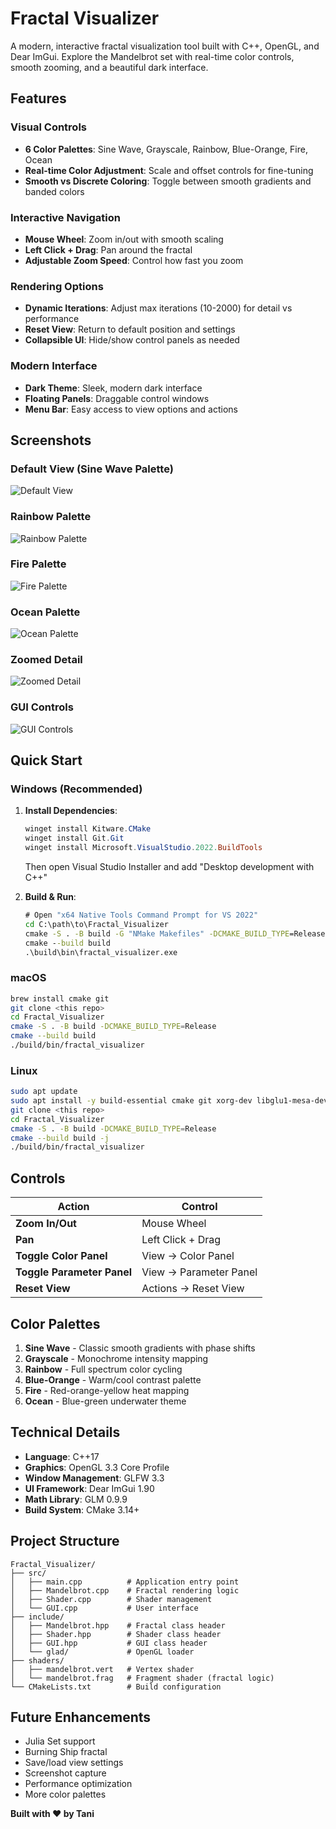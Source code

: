 # Fractal Visualizer

A modern, interactive fractal visualization tool built with C++, OpenGL, and Dear ImGui. Explore the Mandelbrot set with real-time color controls, smooth zooming, and a beautiful dark interface.

## Features

### **Visual Controls**
- **6 Color Palettes**: Sine Wave, Grayscale, Rainbow, Blue-Orange, Fire, Ocean
- **Real-time Color Adjustment**: Scale and offset controls for fine-tuning
- **Smooth vs Discrete Coloring**: Toggle between smooth gradients and banded colors

### **Interactive Navigation**
- **Mouse Wheel**: Zoom in/out with smooth scaling
- **Left Click + Drag**: Pan around the fractal
- **Adjustable Zoom Speed**: Control how fast you zoom

### **Rendering Options**
- **Dynamic Iterations**: Adjust max iterations (10-2000) for detail vs performance
- **Reset View**: Return to default position and settings
- **Collapsible UI**: Hide/show control panels as needed

### **Modern Interface**
- **Dark Theme**: Sleek, modern dark interface
- **Floating Panels**: Draggable control windows
- **Menu Bar**: Easy access to view options and actions

## Screenshots

### Default View (Sine Wave Palette)
![Default View](docs/default-view.png)

### Rainbow Palette
![Rainbow Palette](docs/rainbow-palette.png)

### Fire Palette
![Fire Palette](docs/fire-palette.png)

### Ocean Palette
![Ocean Palette](docs/ocean-palette.png)

### Zoomed Detail
![Zoomed Detail](docs/zoomed-detail.png)

### GUI Controls
![GUI Controls](docs/gui-controls.png)

## Quick Start

### Windows (Recommended)
1. **Install Dependencies**:
   ```powershell
   winget install Kitware.CMake
   winget install Git.Git
   winget install Microsoft.VisualStudio.2022.BuildTools
   ```
   Then open Visual Studio Installer and add "Desktop development with C++"

2. **Build & Run**:
   ```cmd
   # Open "x64 Native Tools Command Prompt for VS 2022"
   cd C:\path\to\Fractal_Visualizer
   cmake -S . -B build -G "NMake Makefiles" -DCMAKE_BUILD_TYPE=Release
   cmake --build build
   .\build\bin\fractal_visualizer.exe
   ```

### macOS
```bash
brew install cmake git
git clone <this repo>
cd Fractal_Visualizer
cmake -S . -B build -DCMAKE_BUILD_TYPE=Release
cmake --build build
./build/bin/fractal_visualizer
```

### Linux
```bash
sudo apt update
sudo apt install -y build-essential cmake git xorg-dev libglu1-mesa-dev
git clone <this repo>
cd Fractal_Visualizer
cmake -S . -B build -DCMAKE_BUILD_TYPE=Release
cmake --build build -j
./build/bin/fractal_visualizer
```

## Controls

| Action | Control |
|--------|---------|
| **Zoom In/Out** | Mouse Wheel |
| **Pan** | Left Click + Drag |
| **Toggle Color Panel** | View → Color Panel |
| **Toggle Parameter Panel** | View → Parameter Panel |
| **Reset View** | Actions → Reset View |

## Color Palettes

1. **Sine Wave** - Classic smooth gradients with phase shifts
2. **Grayscale** - Monochrome intensity mapping
3. **Rainbow** - Full spectrum color cycling
4. **Blue-Orange** - Warm/cool contrast palette
5. **Fire** - Red-orange-yellow heat mapping
6. **Ocean** - Blue-green underwater theme

## Technical Details

- **Language**: C++17
- **Graphics**: OpenGL 3.3 Core Profile
- **Window Management**: GLFW 3.3
- **UI Framework**: Dear ImGui 1.90
- **Math Library**: GLM 0.9.9
- **Build System**: CMake 3.14+

## Project Structure

```
Fractal_Visualizer/
├── src/
│   ├── main.cpp          # Application entry point
│   ├── Mandelbrot.cpp    # Fractal rendering logic
│   ├── Shader.cpp        # Shader management
│   └── GUI.cpp           # User interface
├── include/
│   ├── Mandelbrot.hpp    # Fractal class header
│   ├── Shader.hpp        # Shader class header
│   ├── GUI.hpp           # GUI class header
│   └── glad/             # OpenGL loader
├── shaders/
│   ├── mandelbrot.vert   # Vertex shader
│   └── mandelbrot.frag   # Fragment shader (fractal logic)
└── CMakeLists.txt        # Build configuration
```

## Future Enhancements

- Julia Set support
- Burning Ship fractal
- Save/load view settings
- Screenshot capture
- Performance optimization
- More color palettes

**Built with ❤️ by Tani**
